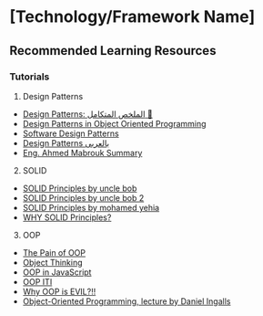 # [Technology/Framework Name]

## Recommended Learning Resources

### Tutorials

1. Design Patterns
- [Design Patterns: الملخص المتكامل 🥸](https://www.youtube.com/watch?v=iRkMczWBdyw)
- [Design Patterns in Object Oriented Programming](https://www.youtube.com/playlist?list=PLrhzvIcii6GNjpARdnO4ueTUAVR9eMBpc)
- [Software Design Patterns](https://www.youtube.com/playlist?list=PLrwRNJX9gLs3oQyBoXtYimY7M5aSF0_oC)
- [Design Patterns بالعربى](https://www.youtube.com/playlist?list=PLd-dOEgzBpGnt3GuEszo_piQq52XSqAmj)
- [Eng. Ahmed Mabrouk Summary](https://www.linkedin.com/posts/ahmed-mabrouk-9100b3235_design-pattern-activity-7296964171483508736-kEGX?utm_source=share&utm_medium=member_desktop&rcm=ACoAADDD5IQBJAbESK6DNV4DLSAHOhljB-dLbsk)

2. SOLID
- [SOLID Principles by uncle bob](https://www.youtube.com/watch?v=zHiWqnTWsn4)
- [SOLID Principles by uncle bob 2](https://www.youtube.com/watch?v=oar-T2KovwE)
- [SOLID Principles by mohamed yehia](https://www.youtube.com/playlist?list=PLrwRNJX9gLs3ZtZgJtw5k15CDobtfSNQt)
- [WHY SOLID Principles?](https://www.youtube.com/watch?v=YLdYhtq-VU4)

3. OOP
- [The Pain of OOP](https://www.youtube.com/playlist?list=PLaIsQH4uc08ytf8POIIAkkR4ZsRq8DFiV)
- [Object Thinking](https://www.youtube.com/playlist?list=PLaIsQH4uc08yetzX86w1pPck1QtGEy_ik)
- [OOP in JavaScript](https://www.youtube.com/playlist?list=PLovN13bqAx7DVYEicMjXyCmmGa_bueVt9)
- [OOP ITI](https://www.youtube.com/playlist?list=PLPJ4DGyaHe1gZSEyHp6JkqfZ-kxblSKSf)
- [Why OOP is EVIL?!!](https://www.youtube.com/watch?v=sVgIgSJkruI)
- [Object-Oriented Programming, lecture by Daniel Ingalls](https://www.youtube.com/watch?v=Ao9W93OxQ7U&list=LL&index=2)